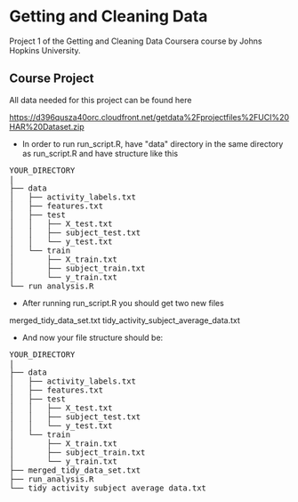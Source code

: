# Getting and Cleaning Data

Project 1 of the Getting and Cleaning Data Coursera course by Johns Hopkins University.

## Course Project

All data needed for this project can be found here

https://d396qusza40orc.cloudfront.net/getdata%2Fprojectfiles%2FUCI%20HAR%20Dataset.zip 

* In order to run run_script.R, have "data" directory in the same directory as run_script.R and have structure like this

<pre>
YOUR_DIRECTORY
|
├── data
│   ├── activity_labels.txt
│   ├── features.txt
│   ├── test
│   │   ├── X_test.txt
│   │   ├── subject_test.txt
│   │   └── y_test.txt
│   └── train
│       ├── X_train.txt
│       ├── subject_train.txt
│       └── y_train.txt
└── run_analysis.R
</pre>

* After running run_script.R you should get two new files

merged_tidy_data_set.txt
tidy_activity_subject_average_data.txt

* And now your file structure should be:

<pre>
YOUR_DIRECTORY
|
├── data
│   ├── activity_labels.txt
│   ├── features.txt
│   ├── test
│   │   ├── X_test.txt
│   │   ├── subject_test.txt
│   │   └── y_test.txt
│   └── train
│       ├── X_train.txt
│       ├── subject_train.txt
│       └── y_train.txt
├── merged_tidy_data_set.txt
├── run_analysis.R
└── tidy_activity_subject_average_data.txt
</pre>